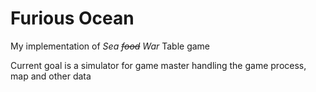 # Furious Ocean

My implementation of *Sea <del>food</del> War* Table game

Current goal is a simulator for game master handling the game process, map and other data